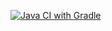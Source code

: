 [![Java CI with Gradle](https://github.com/boarduck13/PatternsHW/actions/workflows/gradle.yml/badge.svg)](https://github.com/boarduck13/PatternsHW/actions/workflows/gradle.yml)


